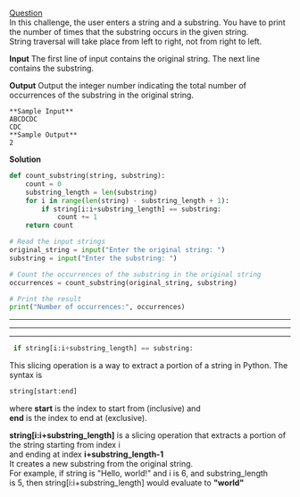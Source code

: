 [Question](https://www.hackerrank.com/challenges/find-a-string/problem?isFullScreen=true)<br>
In this challenge, the user enters a string and a substring. You have to print the number of times that the substring occurs in the given string.<br>
String traversal will take place from left to right, not from right to left.<br>

**Input**
The first line of input contains the original string. The next line contains the substring.

**Output**
Output the integer number indicating the total number of occurrences of the substring in the original string.
```
**Sample Input**
ABCDCDC
CDC
**Sample Output**
2
```

**Solution**
```python
def count_substring(string, substring):
    count = 0
    substring_length = len(substring)
    for i in range(len(string) - substring_length + 1):
        if string[i:i+substring_length] == substring:
            count += 1
    return count

# Read the input strings
original_string = input("Enter the original string: ")
substring = input("Enter the substring: ")

# Count the occurrences of the substring in the original string
occurrences = count_substring(original_string, substring)

# Print the result
print("Number of occurrences:", occurrences)
```

-------------------------------------------------------------------------------------------------------
-------------------------------------------------------------------------------------------------------
-------------------------------------------------------------------------------------------------------
```python
 if string[i:i+substring_length] == substring:
```
This slicing operation is a way to extract a portion of a string in Python. The syntax is 
```python
string[start:end]
```
where **start** is the index to start from (inclusive) and <br>
**end** is the index to end at (exclusive).<br>

**string[i:i+substring_length]** is a slicing operation that extracts a portion of the string starting from index i<br>
 and ending at index **i+substring_length-1** <br>
It creates a new substring from the original string.<br>
For example, if string is "Hello, world!" and i is 6, and substring_length<br>
 is 5, then string[i:i+substring_length] would evaluate to **"world"**
